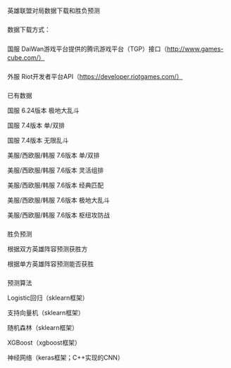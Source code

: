 ##
英雄联盟对局数据下载和胜负预测

###
数据下载方式：

#####
国服
DaiWan游戏平台提供的腾讯游戏平台（TGP）接口（http://www.games-cube.com/）

#####
外服
Riot开发者平台API（https://developer.riotgames.com/）

###
已有数据

国服 6.24版本 极地大乱斗

国服 7.4版本 单/双排

国服 7.4版本 无限乱斗

美服/西欧服/韩服 7.6版本 单/双排

美服/西欧服/韩服 7.6版本 灵活组排

美服/西欧服/韩服 7.6版本 经典匹配

美服/西欧服/韩服 7.6版本 极地大乱斗

美服/西欧服/韩服 7.6版本 枢纽攻防战

###
胜负预测

根据双方英雄阵容预测获胜方

根据单方英雄阵容预测能否获胜

###
预测算法

Logistic回归（sklearn框架）

支持向量机（sklearn框架）

随机森林（sklearn框架）

XGBoost（xgboost框架）

神经网络（keras框架；C++实现的CNN）
